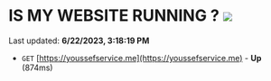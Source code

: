 # IS MY WEBSITE RUNNING ? [![](https://img.shields.io/static/v1?label=Sponsor&message=%E2%9D%A4&logo=GitHub&color=%23fe8e86)](https://github.com/sponsors/<username>)

Last updated: **6/22/2023, 3:18:19 PM**

- `GET` [https://youssefservice.me](https://youssefservice.me) - **Up** (874ms)
